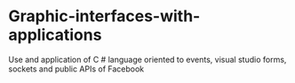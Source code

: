 # Graphic-interfaces-with-applications
Use and application of C # language oriented to events, visual studio forms, sockets and public APIs of Facebook
